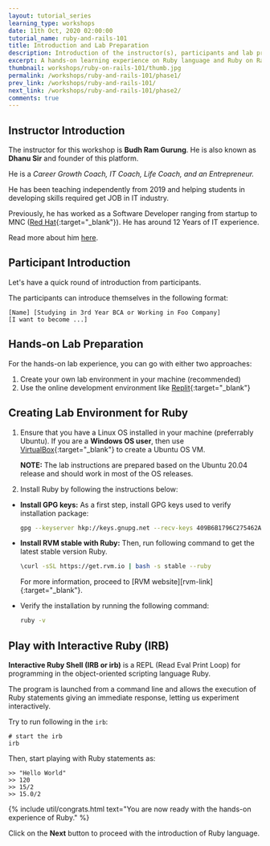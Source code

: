 ```yaml
---
layout: tutorial_series
learning_type: workshops
date: 11th Oct, 2020 02:00:00
tutorial_name: ruby-and-rails-101
title: Introduction and Lab Preparation
description: Introduction of the instructor(s), participants and lab preparation.
excerpt: A hands-on learning experience on Ruby language and Ruby on Rails framework
thumbnail: workshops/ruby-on-rails-101/thumb.jpg
permalink: /workshops/ruby-and-rails-101/phase1/
prev_link: /workshops/ruby-and-rails-101/
next_link: /workshops/ruby-and-rails-101/phase2/
comments: true
---
```


## Instructor Introduction

The instructor for this workshop is __Budh Ram Gurung__.
He is also known as __Dhanu Sir__ and founder of this platform.

He is a _Career Growth Coach, IT Coach, Life Coach, and an Entrepreneur._

He has been teaching independently from 2019 and helping students in developing skills required get JOB in IT industry.

Previously, he has worked as a Software Developer ranging from startup to MNC ([Red Hat](https://redhat.com/){:target="_blank"}).
He has around 12 Years of IT experience.

Read more about him [here](/about).

## Participant Introduction

Let's have a quick round of introduction from participants.

The participants can introduce themselves in the following format:

```
[Name] [Studying in 3rd Year BCA or Working in Foo Company]
[I want to become ...]
```

## Hands-on Lab Preparation

For the hands-on lab experience, you can go with either two approaches:

1. Create your own lab environment in your machine (recommended)
2. Use the online development environment like [Replit](https://replit.com/~){:target="_blank"}

## Creating Lab Environment for Ruby

1. Ensure that you have a Linux OS installed in your machine (preferrably Ubuntu).
   If you are a __Windows OS user__, then use [VirtualBox](https://www.virtualbox.org/){:target="_blank"} to create a Ubuntu OS VM.

    __NOTE:__ The lab instructions are prepared based on the Ubuntu 20.04 release and should work in most of the OS releases.

2. Install Ruby by following the instructions below:

  - __Install GPG keys:__ As a first step, install GPG keys used to verify installation package:

    ```sh
    gpg --keyserver hkp://keys.gnupg.net --recv-keys 409B6B1796C275462A1703113804BB82D39DC0E3 7D2BAF1CF37B13E2069D6956105BD0E739499BDB
    ```

  - __Install RVM stable with Ruby:__ Then, run following command to get the latest stable version Ruby.

    ```sh
    \curl -sSL https://get.rvm.io | bash -s stable --ruby
    ```

    For more information, proceed to [RVM website][rvm-link]{:target="_blank"}.

  - Verify the installation by running the following command:

    ```sh
    ruby -v
    ```

## Play with Interactive Ruby (IRB)

__Interactive Ruby Shell (IRB or irb)__ is a REPL (Read Eval Print Loop) for programming in the object-oriented scripting language Ruby.

The program is launched from a command line and allows the execution of Ruby statements giving an immediate response, letting us experiment interactively.

Try to run following in the `irb`:

```
# start the irb
irb
```

Then, start playing with Ruby statements as:

```
>> "Hello World"
>> 120
>> 15/2
>> 15.0/2
```

{% include util/congrats.html
   text="You are now ready with the hands-on experience of Ruby."
%}

Click on the __Next__ button to proceed with the introduction of Ruby language.
